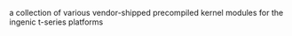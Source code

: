 a collection of various vendor-shipped precompiled kernel modules for the ingenic t-series platforms
